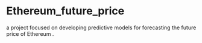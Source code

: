 # Ethereum_future_price
a project focused on developing predictive models for forecasting the future price of Ethereum .

